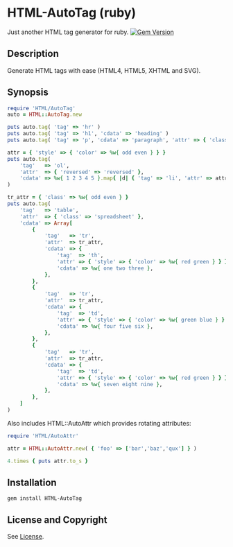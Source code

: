 HTML-AutoTag (ruby)
===================
Just another HTML tag generator for ruby. [![Gem Version](https://badge.fury.io/rb/HTML-AutoTag.svg)](https://badge.fury.io/rb/HTML-AutoTag)

Description
-----------
Generate HTML tags with ease (HTML4, HTML5, XHTML and SVG).

Synopsis
--------
```ruby
require 'HTML/AutoTag'
auto = HTML::AutoTag.new

puts auto.tag( 'tag' => 'hr' )
puts auto.tag( 'tag' => 'h1', 'cdata' => 'heading' )
puts auto.tag( 'tag' => 'p', 'cdata' => 'paragraph', 'attr' => { 'class' => 'para' } )

attr = { 'style' => { 'color' => %w{ odd even } } }
puts auto.tag(
    'tag'   => 'ol',
    'attr'  => { 'reversed' => 'reversed' },
    'cdata' => %w{ 1 2 3 4 5 }.map{ |d| { 'tag' => 'li', 'attr' => attr, 'cdata' => d } }
)

tr_attr = { 'class' => %w{ odd even } }
puts auto.tag(
    'tag'   => 'table',
    'attr'  => { 'class' => 'spreadsheet' },
    'cdata' => Array[
        {
            'tag'   => 'tr',
            'attr'  => tr_attr,
            'cdata' => {
                'tag'  => 'th',
                'attr' => { 'style' => { 'color' => %w{ red green } } },
                'cdata' => %w{ one two three },
            },
        },
        {
            'tag'   => 'tr',
            'attr'  => tr_attr,
            'cdata' => {
                'tag'  => 'td',
                'attr' => { 'style' => { 'color' => %w{ green blue } } },
                'cdata' => %w{ four five six },
            },
        },
        {
            'tag'   => 'tr',
            'attr'  => tr_attr,
            'cdata' => {
                'tag'  => 'td',
                'attr' => { 'style' => { 'color' => %w{ red green } } },
                'cdata' => %w{ seven eight nine },
            },
        },
    ]
)
```
Also includes HTML::AutoAttr which provides rotating attributes:
```ruby
require 'HTML/AutoAttr'

attr = HTML::AutoAttr.new( { 'foo' => ['bar','baz','qux'] } )

4.times { puts attr.to_s }
```

Installation
------------
```
gem install HTML-AutoTag
```

License and Copyright
---------------------
See [License](License.md).
